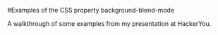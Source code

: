 #Examples of the CSS property background-blend-mode

A walkthrough of some examples from my presentation at HackerYou.